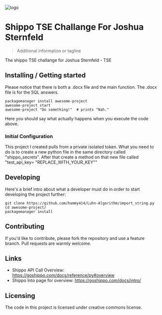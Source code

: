 ![logo](https://www.shipbob.com/wp-content/uploads/2021/04/shippo_logo_200x200-1.png)
# Shippo TSE Challange For Joshua Sternfeld

> Additional information or tagline

The shippo TSE challange for Joshua Sternfeld - TSE

## Installing / Getting started

Please notice that there is both a .docx file and the main function. The .docx file is for the SQL answers. 

```shell
packagemanager install awesome-project
awesome-project start
awesome-project "Do something!"  # prints "Nah."
```

Here you should say what actually happens when you execute the code above.

### Initial Configuration

This project I created pulls from a private isolated token. What you need to do is to create a new python file in the same directory called "shippo_secrets". After that create a method on that new file called "test_api_key= "REPLACE_WITH_YOUR_KEY""

## Developing

Here's a brief intro about what a developer must do in order to start developing
the project further:

```shell
git clone https://github.com/hammy414/Luhn-Algorithm/import_string.py
cd awesome-project/
packagemanager install
```

## Contributing

If you'd like to contribute, please fork the repository and use a feature
branch. Pull requests are warmly welcome.

## Links

- Shippo API Call Overview: https://goshippo.com/docs/reference/py#overview
- Shippo Into page for overview: https://goshippo.com/docs/intro/

## Licensing

The code in this project is licensed under creative commons license.
